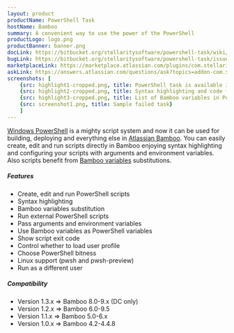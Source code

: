 ```yaml
---
layout: product
productName: PowerShell Task
hostName: Bamboo
summary: A convenient way to use the power of the PowerShell
productLogo: logo.png
productBanner: banner.png
docLink: https://bitbucket.org/stellaritysoftware/powershell-task/wiki/Home
bugLink: https://bitbucket.org/stellaritysoftware/powershell-task/issues/new
marketplaceLink: https://marketplace.atlassian.com/plugins/com.stellarity.bamboo.powershell-task/overview
askLink: https://answers.atlassian.com/questions/ask?topics=addon-com.stellarity.bamboo.powershell-task
screenshots: [
    {src: highlight1-cropped.png, title: PowerShell task is available in the tasks list}
    {src: highlight2-cropped.png, title: Syntax highlighting and code folding}
    {src: highlight3-cropped.png, title: List of Bamboo variables in PowerShell}
    {src: screenshot1.png, title: Sample failed task}
    ]
---
```


[Windows PowerShell](https://en.wikipedia.org/wiki/Windows_PowerShell) is a mighty script system and now it can be used for building, deploying and everything else in [Atlassian Bamboo](https://www.atlassian.com/software/bamboo). You can easily create, edit and run scripts directly in Bamboo enjoying syntax highlighting and configuring your scripts with arguments and environment variables. Also scripts benefit from [Bamboo variables](https://confluence.atlassian.com/bamboo/bamboo-variables-289277087.html) substitutions.

##### Features
* Create, edit and run PowerShell scripts
* Syntax highlighting
* Bamboo variables substitution
* Run external PowerShell scripts
* Pass arguments and environment variables
* Use Bamboo variables as PowerShell variables
* Show script exit code
* Control whether to load user profile
* Choose PowerShell bitness
* Linux support (pwsh and pwsh-preview)
* Run as a different user

##### Compatibility
* Version 1.3.x => Bamboo 8.0-9.x (DC only)
* Version 1.2.x => Bamboo 6.0-9.5
* Version 1.1.x => Bamboo 5.0-6.x
* Version 1.0.x => Bamboo 4.2-4.4.8